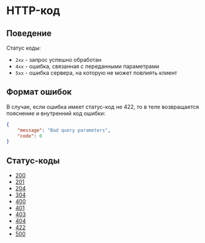 HTTP-код
===

## Поведение

Статус коды:

* `2xx` - запрос успешно обработан
* `4xx` - ошибка, связанная с переданными параметрами
* `5xx` - ошибка сервера, на которую не может повлиять клиент

## Формат ошибок

В случае, если ошибка имеет статус-код не 422, то в теле возвращается пояснение и внутренний код ошибки:

```json
{
    "message": "Bad query parameters",
    "code": 0
}
```

## Статус-коды

* [200](http-code/200.md)
* [201](http-code/201.md)
* [204](http-code/204.md)
* [304](http-code/304.md)
* [400](http-code/400.md)
* [401](http-code/401.md)
* [403](http-code/403.md)
* [404](http-code/404.md)
* [422](http-code/422.md)
* [500](http-code/500.md)
